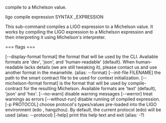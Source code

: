compile to a Michelson value.

ligo compile expression SYNTAX \_EXPRESSION

This sub-command compiles a LIGO expression to a Michelson value. It
works by compiling the LIGO expression to a Michelson expression and
then interpreting it using Michelson\'s interpreter.

=== flags ===

\[\--display-format format\] the format that will be used by the CLI.
Available formats are \'dev\', \'json\', and \'human-readable\'
(default). When human-readable lacks details (we are still tweaking it),
please contact us and use another format in the meanwhile. (alias:
\--format) \[\--init-file FILENAME\] the path to the smart contract file
to be used for context initialization. \[\--michelson-format format\] is
the format that will be used by compile-contract for the resulting
Michelson. Available formats are \'text\' (default), \'json\' and
\'hex\'. \[\--no-warn\] disable warning messages \[\--werror\] treat
warnings as errors \[\--without-run\] disable running of compiled
expression. \[-p PROTOCOL\] choose protocol\'s types/values pre-loaded
into the LIGO environment (edo , hangzhou). By default, the current
protocol (edo) will be used (alias: \--protocol) \[-help\] print this
help text and exit (alias: -?)
